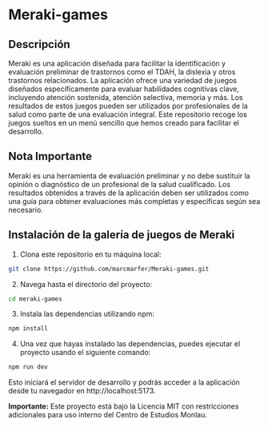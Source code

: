 # Meraki-games

## Descripción
Meraki es una aplicación diseñada para facilitar la identificación y evaluación preliminar de trastornos como el TDAH, la dislexia y otros trastornos relacionados. La aplicación ofrece una variedad de juegos diseñados específicamente para evaluar habilidades cognitivas clave, incluyendo atención sostenida, atención selectiva, memoria y más. Los resultados de estos juegos pueden ser utilizados por profesionales de la salud como parte de una evaluación integral. Este repositorio recoge los juegos sueltos en un menú sencillo que hemos creado para facilitar el desarrollo.

## Nota Importante
Meraki es una herramienta de evaluación preliminar y no debe sustituir la opinión o diagnóstico de un profesional de la salud cualificado. Los resultados obtenidos a través de la aplicación deben ser utilizados como una guía para obtener evaluaciones más completas y específicas según sea necesario.

## Instalación de la galería de juegos de Meraki

1. Clona este repositorio en tu máquina local:

```bash
git clone https://github.com/marcmarfer/Meraki-games.git
```
2. Navega hasta el directorio del proyecto:

```bash
cd meraki-games
```
3. Instala las dependencias utilizando npm:
```bash
npm install
```
4. Una vez que hayas instalado las dependencias, puedes ejecutar el proyecto usando el siguiente comando:
```bash
npm run dev
```
Esto iniciará el servidor de desarrollo y podrás acceder a la aplicación desde tu navegador en http://localhost:5173.

**Importante:**
Este proyecto está bajo la Licencia MIT con restricciones adicionales para uso interno del Centro de Estudios Monlau.
